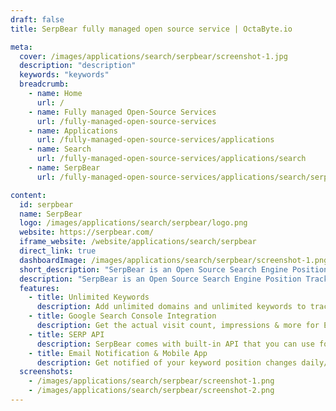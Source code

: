 ```yaml
---
draft: false
title: SerpBear fully managed open source service | OctaByte.io

meta:
  cover: /images/applications/search/serpbear/screenshot-1.jpg
  description: "description"
  keywords: "keywords"
  breadcrumb:
    - name: Home
      url: /
    - name: Fully managed Open-Source Services
      url: /fully-managed-open-source-services
    - name: Applications
      url: /fully-managed-open-source-services/applications
    - name: Search
      url: /fully-managed-open-source-services/applications/search
    - name: SerpBear
      url: /fully-managed-open-source-services/applications/search/serpbear

content:
  id: serpbear
  name: SerpBear
  logo: /images/applications/search/serpbear/logo.png
  website: https://serpbear.com/
  iframe_website: /website/applications/search/serpbear
  direct_link: true
  dashboardImage: /images/applications/search/serpbear/screenshot-1.png
  short_description: "SerpBear is an Open Source Search Engine Position Tracking App. It allows you to track your website's keyword positions in Google and get notified of their positions."
  description: "SerpBear is an Open Source Search Engine Position Tracking App. It allows you to track your website's keyword positions in Google and get notified of their positions."
  features:
    - title: Unlimited Keywords
      description: Add unlimited domains and unlimited keywords to track their SERP.
    - title: Google Search Console Integration
      description: Get the actual visit count, impressions & more for Each keyword.
    - title: SERP API
      description: SerpBear comes with built-in API that you can use for your marketing & data reporting tools.
    - title: Email Notification & Mobile App
      description: Get notified of your keyword position changes daily/weekly/monthly through email also Add the PWA app to your mobile for a better mobile experience.
  screenshots:
    - /images/applications/search/serpbear/screenshot-1.png
    - /images/applications/search/serpbear/screenshot-2.png
---
```

